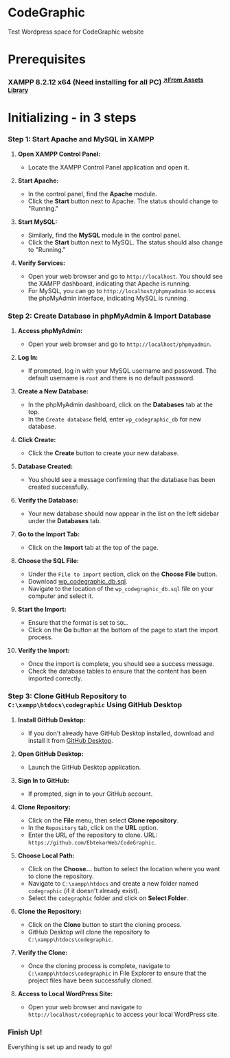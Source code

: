 # CodeGraphic
Test Wordpress space for CodeGraphic website

# Prerequisites
### XAMPP 8.2.12 x64 (Need installing for all PC) <sup>[↗️From Assets Library](https://github.com/EbtekarWeb/Assets_Library/blob/main/README.md#xampp)</sup>

# Initializing - in 3 steps
### Step 1: Start Apache and MySQL in XAMPP

1. **Open XAMPP Control Panel:**
   - Locate the XAMPP Control Panel application and open it.

2. **Start Apache:**
   - In the control panel, find the **Apache** module.
   - Click the **Start** button next to Apache. The status should change to "Running."

3. **Start MySQL:**
   - Similarly, find the **MySQL** module in the control panel.
   - Click the **Start** button next to MySQL. The status should also change to "Running."

4. **Verify Services:**
   - Open your web browser and go to `http://localhost`. You should see the XAMPP dashboard, indicating that Apache is running.
   - For MySQL, you can go to `http://localhost/phpmyadmin` to access the phpMyAdmin interface, indicating MySQL is running.

### Step 2: Create Database in phpMyAdmin & Import Database

1. **Access phpMyAdmin:**
   - Open your web browser and go to `http://localhost/phpmyadmin`.

2. **Log In:**
   - If prompted, log in with your MySQL username and password. The default username is `root` and there is no default password.

3. **Create a New Database:**
   - In the phpMyAdmin dashboard, click on the **Databases** tab at the top.
   - In the `Create database` field, enter `wp_codegraphic_db` for new database.

4. **Click Create:**
   - Click the **Create** button to create your new database.

5. **Database Created:**
   - You should see a message confirming that the database has been created successfully.

6. **Verify the Database:**
   - Your new database should now appear in the list on the left sidebar under the **Databases** tab.

7. **Go to the Import Tab:**
   - Click on the **Import** tab at the top of the page.

8. **Choose the SQL File:**
   - Under the `File to import` section, click on the **Choose File** button.
   - Download [wp_codegraphic_db.sql](https://github.com/EbtekarWeb/Assets_Library/releases/download/wp_codegraphic_db/wp_codegraphic_db.sql).
   - Navigate to the location of the `wp_codegraphic_db.sql` file on your computer and select it.

9. **Start the Import:**
   - Ensure that the format is set to `SQL`.
   - Click on the **Go** button at the bottom of the page to start the import process.

10. **Verify the Import:**
    - Once the import is complete, you should see a success message.
    - Check the database tables to ensure that the content has been imported correctly.
### Step 3: Clone GitHub Repository to `C:\xampp\htdocs\codegraphic` Using GitHub Desktop

1. **Install GitHub Desktop:**
   - If you don't already have GitHub Desktop installed, download and install it from [GitHub Desktop](https://desktop.github.com/).

2. **Open GitHub Desktop:**
   - Launch the GitHub Desktop application.

3. **Sign In to GitHub:**
   - If prompted, sign in to your GitHub account.

4. **Clone Repository:**
   - Click on the **File** menu, then select **Clone repository**.
   - In the `Repository` tab, click on the **URL** option.
   - Enter the URL of the repository to clone. URL: `https://github.com/EbtekarWeb/CodeGraphic`.

5. **Choose Local Path:**
   - Click on the **Choose...** button to select the location where you want to clone the repository.
   - Navigate to `C:\xampp\htdocs` and create a new folder named `codegraphic` (if it doesn't already exist).
   - Select the `codegraphic` folder and click on **Select Folder**.

6. **Clone the Repository:**
   - Click on the **Clone** button to start the cloning process.
   - GitHub Desktop will clone the repository to `C:\xampp\htdocs\codegraphic`.

7. **Verify the Clone:**
   - Once the cloning process is complete, navigate to `C:\xampp\htdocs\codegraphic` in File Explorer to ensure that the project files have been successfully cloned.

8. **Access to Local WordPress Site:**
    - Open your web browser and navigate to `http://localhost/codegraphic` to access your local WordPress site.

### Finish Up!
Everything is set up and ready to go!
